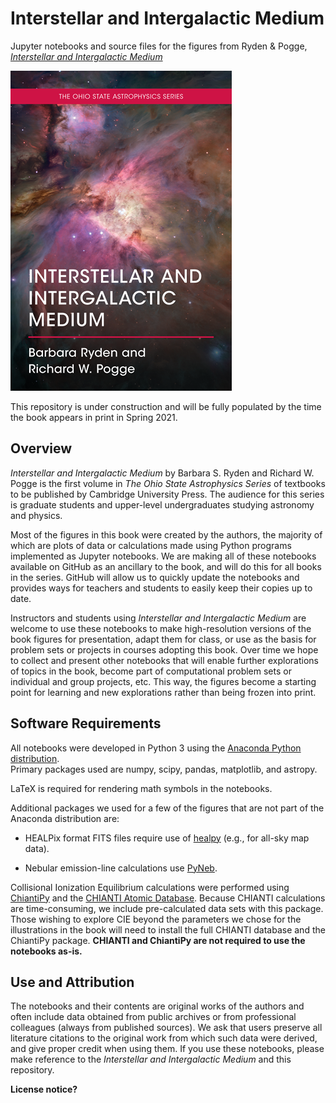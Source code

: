 # Interstellar and Intergalactic Medium

Jupyter notebooks and source files for the figures from Ryden &amp; Pogge, [*Interstellar and Intergalactic Medium*](https://www.cambridge.org/highereducation/books/interstellar-and-intergalactic-medium/A647BECF975E19E86F7F88F7BB103AA7)

[!["ISM/IGM Cover"](Misc/ISMIGM_Cover_512.png?raw=true "Interstellar and Intergalactic Medium")](https://www.cambridge.org/highereducation/books/interstellar-and-intergalactic-medium/A647BECF975E19E86F7F88F7BB103AA7)

This repository is under construction and will be fully populated by the time the book appears in print in Spring 2021.

## Overview
*Interstellar and Intergalactic Medium* by Barbara S. Ryden and Richard W. Pogge is the first volume in *The Ohio State Astrophysics Series* of 
textbooks to be published by Cambridge University Press.  The audience for this series is graduate students and upper-level 
undergraduates studying astronomy and physics.

Most of the figures in this book were created by the authors, the majority of which are plots of data or calculations made using
Python programs implemented as Jupyter notebooks. We are making all of these notebooks available on GitHub as an ancillary 
to the book, and will do this for all books in the series. GitHub will allow us to quickly update the notebooks
and provides ways for teachers and students to easily keep their copies up to date.

Instructors and students using *Interstellar and Intergalactic Medium* are welcome to use these notebooks to make high-resolution versions
of the book figures for presentation, adapt them for class, or use as the basis for problem sets or projects in courses adopting this
book.  Over time we hope to collect and present other notebooks that will enable further explorations of topics in the book, become
part of computational problem sets or individual and group projects, etc. This way, the figures become a starting point for learning
and new explorations rather than being frozen into print.

## Software Requirements

All notebooks were developed in Python 3 using the [Anaconda Python distribution](www.anaconda.com).  
Primary packages used are numpy, scipy, pandas, matplotlib, and astropy.

LaTeX is required for rendering math symbols in the notebooks.

Additional packages we used for a few of the figures that are not part of the Anaconda distribution are:

 * HEALPix format FITS files require use of [healpy](https://github.com/healpy/healpy) (e.g., for all-sky map data).

 * Nebular emission-line calculations use [PyNeb](https://github.com/Morisset/PyNeb_devel).
 
Collisional Ionization Equilibrium calculations were performed using [ChiantiPy](https://github.com/chianti-atomic/ChiantiPy/) and the 
[CHIANTI Atomic Database](https://www.chiantidatabase.org/).  Because CHIANTI calculations are time-consuming, we include pre-calculated data sets
with this package.  Those wishing to explore CIE beyond the parameters we chose for the illustrations in the book will need to install the 
full CHIANTI database and the ChiantiPy package. **CHIANTI and ChiantiPy are not required to use the notebooks as-is.**

## Use and Attribution

The notebooks and their contents are original works of the authors and often include data obtained from public archives or from 
professional colleagues (always from published sources).  We ask that users preserve all literature citations to the original work
from which such data were derived, and give proper credit when using them. If you use these notebooks, please make
reference to the *Interstellar and Intergalactic Medium* and this repository.

**License notice?**
